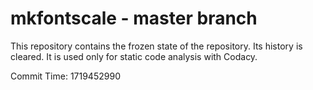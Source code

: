 # mkfontscale - master branch

This repository contains the frozen state of the repository.
Its history is cleared. It is used only for static code
analysis with Codacy.

Commit Time: 1719452990
